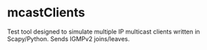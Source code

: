mcastClients
============

Test tool designed to simulate multiple IP multicast clients written in Scapy/Python.  Sends IGMPv2 joins/leaves.
